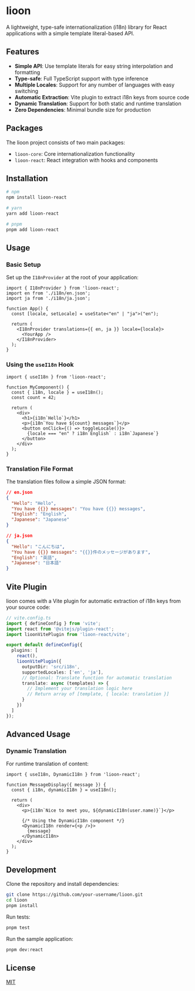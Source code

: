 # lioon

A lightweight, type-safe internationalization (i18n) library for React applications with a simple template literal-based API.

## Features

- **Simple API**: Use template literals for easy string interpolation and formatting
- **Type-safe**: Full TypeScript support with type inference
- **Multiple Locales**: Support for any number of languages with easy switching
- **Automatic Extraction**: Vite plugin to extract i18n keys from source code
- **Dynamic Translation**: Support for both static and runtime translation
- **Zero Dependencies**: Minimal bundle size for production

## Packages

The lioon project consists of two main packages:

- `lioon-core`: Core internationalization functionality
- `lioon-react`: React integration with hooks and components

## Installation

```bash
# npm
npm install lioon-react

# yarn
yarn add lioon-react

# pnpm
pnpm add lioon-react
```

## Usage

### Basic Setup

Set up the `I18nProvider` at the root of your application:

```tsx
import { I18nProvider } from 'lioon-react';
import en from './i18n/en.json';
import ja from './i18n/ja.json';

function App() {
  const [locale, setLocale] = useState<"en" | "ja">("en");
  
  return (
    <I18nProvider translations={{ en, ja }} locale={locale}>
      <YourApp />
    </I18nProvider>
  );
}
```

### Using the `useI18n` Hook

```tsx
import { useI18n } from 'lioon-react';

function MyComponent() {
  const { i18n, locale } = useI18n();
  const count = 42;
  
  return (
    <div>
      <h1>{i18n`Hello`}</h1>
      <p>{i18n`You have ${count} messages`}</p>
      <button onClick={() => toggleLocale()}>
        {locale === "en" ? i18n`English` : i18n`Japanese`}
      </button>
    </div>
  );
}
```

### Translation File Format

The translation files follow a simple JSON format:

```json
// en.json
{
  "Hello": "Hello",
  "You have {{}} messages": "You have {{}} messages",
  "English": "English",
  "Japanese": "Japanese"
}

// ja.json
{
  "Hello": "こんにちは",
  "You have {{}} messages": "{{}}件のメッセージがあります",
  "English": "英語",
  "Japanese": "日本語"
}
```

## Vite Plugin

lioon comes with a Vite plugin for automatic extraction of i18n keys from your source code:

```ts
// vite.config.ts
import { defineConfig } from 'vite';
import react from '@vitejs/plugin-react';
import lioonVitePlugin from 'lioon-react/vite';

export default defineConfig({
  plugins: [
    react(),
    lioonVitePlugin({
      outputDir: 'src/i18n',
      supportedLocales: ['en', 'ja'],
      // Optional: Translate function for automatic translation
      translate: async (templates) => {
        // Implement your translation logic here
        // Return array of [template, { locale: translation }]
      }
    })
  ]
});
```

## Advanced Usage

### Dynamic Translation

For runtime translation of content:

```tsx
import { useI18n, DynamicI18n } from 'lioon-react';

function MessageDisplay({ message }) {
  const { i18n, dynamicI18n } = useI18n();
  
  return (
    <div>
      <p>{i18n`Nice to meet you, ${dynamicI18n(user.name)}`}</p>
      
      {/* Using the DynamicI18n component */}
      <DynamicI18n render={<p />}>
        {message}
      </DynamicI18n>
    </div>
  );
}
```

## Development

Clone the repository and install dependencies:

```bash
git clone https://github.com/your-username/lioon.git
cd lioon
pnpm install
```

Run tests:

```bash
pnpm test
```

Run the sample application:

```bash
pnpm dev:react
```

## License

[MIT](LICENSE)
